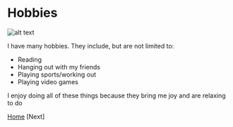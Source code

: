 # Hobbies

![alt text](https://www.google.com/imgres?imgurl=https%3A%2F%2Fstatic3.bigstockphoto.com%2F1%2F3%2F1%2Flarge1500%2F131097725.jpg&imgrefurl=https%3A%2F%2Fwww.bigstockphoto.com%2Fimage-131097725%2Fstock-photo-hobbies-cloud-word-with-a-blue-sky&tbnid=Mv_TH3ukbCD3ZM&vet=12ahUKEwjOmeb78c_2AhUGBRoKHXTiBVcQMygBegUIARDTAQ..i&docid=p9RT-Z98kBH6QM&w=1500&h=1120&q=hobbies%20word&ved=2ahUKEwjOmeb78c_2AhUGBRoKHXTiBVcQMygBegUIARDTAQ)

I have many hobbies. They include, but are not limited to:

- Reading
- Hanging out with my friends
- Playing sports/working out
- Playing video games

I enjoy doing all of these things because they bring me joy and are relaxing to do


[Home](https://github.com/TKarsch20/Midterm-Project/blob/61fe826a47df0a76e312172a54554d935f9eaeaa/README.md) [Next]
